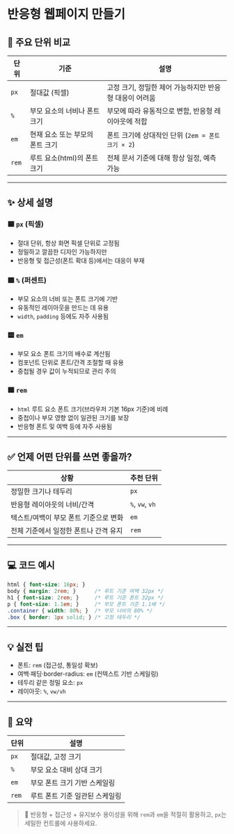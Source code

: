 # 반응형 웹페이지 만들기

## 📏 주요 단위 비교

| 단위    | 기준                 | 설명                                 |
| ----- | ------------------ | ---------------------------------- |
| `px`  | 절대값 (픽셀)           | 고정 크기, 정밀한 제어 가능하지만 반응형 대응이 어려움    |
| `%`   | 부모 요소의 너비나 폰트 크기   | 부모에 따라 유동적으로 변함, 반응형 레이아웃에 적합      |
| `em`  | 현재 요소 또는 부모의 폰트 크기 | 폰트 크기에 상대적인 단위 (`2em = 폰트 크기 × 2`) |
| `rem` | 루트 요소(html)의 폰트 크기 | 전체 문서 기준에 대해 항상 일정, 예측 가능          |

---

## ✨ 상세 설명

### 🟦 `px` (픽셀)

* 절대 단위, 항상 화면 픽셀 단위로 고정됨
* 정밀하고 깔끔한 디자인 가능하지만
* 반응형 및 접근성(폰트 확대 등)에서는 대응이 부재

### 🟩 `%` (퍼센트)

* 부모 요소의 너비 또는 폰트 크기에 기반
* 유동적인 레이아웃을 만드는 데 유용
* `width`, `padding` 등에도 자주 사용됨

### 🟨 `em`

* 부모 요소 폰트 크기의 배수로 계산됨
* 컴포넌트 단위로 폰트/간격 조절할 때 유용
* 중첩될 경우 값이 누적되므로 관리 주의

### 🟪 `rem`

* `html` 루트 요소 폰트 크기(브라우저 기본 16px 기준)에 비례
* 중첩이나 부모 영향 없이 일관된 크기를 보장
* 반응형 폰트 및 여백 등에 자주 사용됨

---

## ✅ 언제 어떤 단위를 쓰면 좋을까?

| 상황                    | 추천 단위           |
| --------------------- | --------------- |
| 정밀한 크기나 테두리           | `px`            |
| 반응형 레이아웃의 너비/간격       | `%`, `vw`, `vh` |
| 텍스트/여백이 부모 폰트 기준으로 변화 | `em`            |
| 전체 기준에서 일정한 폰트나 간격 유지 | `rem`           |

---

## 💻 코드 예시

```css
html { font-size: 16px; }
body { margin: 2rem; }      /* 루트 기준 여백 32px */
h1 { font-size: 2rem; }     /* 루트 기준 폰트 32px */
p { font-size: 1.1em; }     /* 부모 폰트 기준 1.1배 */
.container { width: 80%; }  /* 부모 너비의 80% */
.box { border: 1px solid; } /* 고정 테두리 */
```

---

## 💡 실전 팁

* 폰트: `rem` (접근성, 통일성 확보)
* 여백·패딩·border-radius: `em` (컨텍스트 기반 스케일링)
* 테두리 같은 정밀 요소: `px`
* 레이아웃: `%`, `vw/vh`

---

## 📝 요약

| 단위    | 설명                |
| ----- | ----------------- |
| `px`  | 절대값, 고정 크기        |
| `%`   | 부모 요소 대비 상대 크기    |
| `em`  | 부모 폰트 크기 기반 스케일링  |
| `rem` | 루트 폰트 기준 일관된 스케일링 |

> 📌 반응형 + 접근성 + 유지보수 용이성을 위해 `rem`과 `em`을 적절히 활용하고, `px`는 세밀한 컨트롤에 사용하세요.
